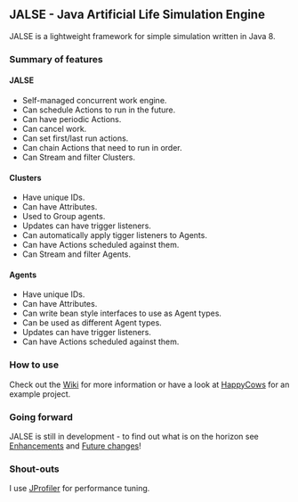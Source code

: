 ## JALSE - Java Artificial Life Simulation Engine

JALSE is a lightweight framework for simple simulation written in Java 8.

### Summary of features

#### JALSE
* Self-managed concurrent work engine.
* Can schedule Actions to run in the future.
* Can have periodic Actions.
* Can cancel work.
* Can set first/last run actions.
* Can chain Actions that need to run in order.
* Can Stream and filter Clusters.

#### Clusters
* Have unique IDs.
* Can have Attributes.
* Used to Group agents.
* Updates can have trigger listeners.
* Can automatically apply tigger listeners to Agents.
* Can have Actions scheduled against them.
* Can Stream and filter Agents.

#### Agents
* Have unique IDs.
* Can have Attributes.
* Can write bean style interfaces to use as Agent types.
* Can be used as different Agent types.
* Updates can have trigger listeners.
* Can have Actions scheduled against them.

### How to use
Check out the [Wiki](https://github.com/Ellzord/JALSE/wiki) for more information or have a look at [HappyCows](https://github.com/Ellzord/JALSE-HappyCows) for an example project.

### Going forward
JALSE is still in development - to find out what is on the horizon see [Enhancements](https://github.com/Ellzord/JALSE/issues?q=is%3Aopen+is%3Aissue+label%3Aenhancement) and [Future changes](https://github.com/Ellzord/JALSE/wiki/Future-changes)!

### Shout-outs
I use [JProfiler](http://www.ej-technologies.com/products/jprofiler/overview.html) for performance tuning.
